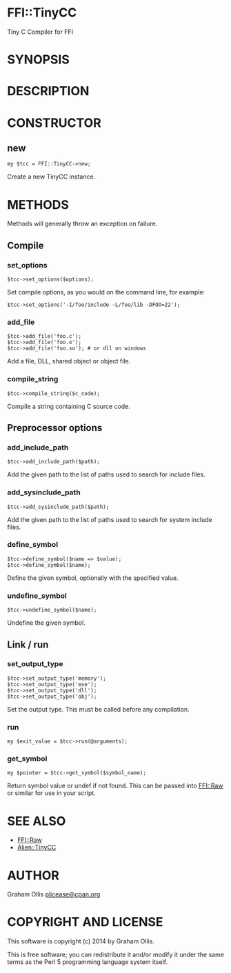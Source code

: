 # FFI::TinyCC

Tiny C Compiler for FFI

# SYNOPSIS

# DESCRIPTION

# CONSTRUCTOR

## new

    my $tcc = FFI::TinyCC->new;

Create a new TinyCC instance.

# METHODS

Methods will generally throw an exception on failure.

## Compile

### set\_options

    $tcc->set_options($options);

Set compile options, as you would on the command line, for example:

    $tcc->set_options('-I/foo/include -L/foo/lib -DFOO=22');

### add\_file

    $tcc->add_file('foo.c');
    $tcc->add_file('foo.o');
    $tcc->add_file('foo.so'); # or dll on windows

Add a file, DLL, shared object or object file.

### compile\_string

    $tcc->compile_string($c_code);

Compile a string containing C source code.

## Preprocessor options

### add\_include\_path

    $tcc->add_include_path($path);

Add the given path to the list of paths used to search for include files.

### add\_sysinclude\_path

    $tcc->add_sysinclude_path($path);

Add the given path to the list of paths used to search for system include files.

### define\_symbol

    $tcc->define_symbol($name => $value);
    $tcc->define_symbol($name);

Define the given symbol, optionally with the specified value.

### undefine\_symbol

    $tcc->undefine_symbol($name);

Undefine the given symbol.

## Link / run

### set\_output\_type

    $tcc->set_output_type('memory');
    $tcc->set_output_type('exe');
    $tcc->set_output_type('dll');
    $tcc->set_output_type('obj');

Set the output type.  This must be called before any compilation.

### run

    my $exit_value = $tcc->run(@arguments);

### get\_symbol

    my $pointer = $tcc->get_symbol($symbol_name);

Return symbol value or undef if not found.  This can be passed into
[FFI::Raw](https://metacpan.org/pod/FFI::Raw) or similar for use in your script.

# SEE ALSO

- [FFI::Raw](https://metacpan.org/pod/FFI::Raw)
- [Alien::TinyCC](https://metacpan.org/pod/Alien::TinyCC)

# AUTHOR

Graham Ollis <plicease@cpan.org>

# COPYRIGHT AND LICENSE

This software is copyright (c) 2014 by Graham Ollis.

This is free software; you can redistribute it and/or modify it under
the same terms as the Perl 5 programming language system itself.
